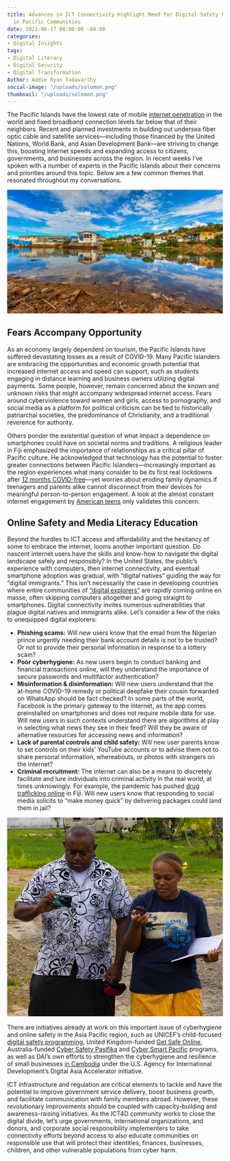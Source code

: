 ```yaml
---
title: Advances in ICT Connectivity Highlight Need for Digital Safety Preparedness
  in Pacific Communities
date: 2021-06-17 08:00:00 -04:00
categories:
- Digital Insights
tags:
- Digital Literacy
- Digital Security
- Digital Transformation
Author: Addie Ryan Tadavarthy
social-image: "/uploads/solomon.png"
thumbnail: "/uploads/solomon.png"
---
```


The Pacific Islands have the lowest rate of mobile [internet penetration](https://www.pacificislandtimes.com/post/2020/01/04/the-connectivity-gap-in-the-pacific) in the world and fixed broadband connection levels far below that of their neighbors. Recent and planned investments in building out undersea fiber optic cable and satellite services—including those financed by the United Nations, World Bank, and Asian Development Bank—are striving to change this, boosting internet speeds and expanding access to citizens, governments, and businesses across the region. In recent weeks I’ve spoken with a number of experts in the Pacific Islands about their concerns and priorities around this topic. Below are a few common themes that resonated throughout my conversations.

<!--more-->

![solomon.png](/uploads/solomon.png)

## Fears Accompany Opportunity

As an economy largely dependent on tourism, the Pacific Islands have suffered devastating losses as a result of COVID-19. Many Pacific Islanders are embracing the opportunities and economic growth potential that increased internet access and speed can support, such as students engaging in distance learning and business owners utilizing digital payments. Some people, however, remain concerned about the known and unknown risks that might accompany widespread internet access. Fears around cyberviolence toward women and girls, access to pornography, and social media as a platform for political criticism can be tied to historically patriarchal societies, the predominance of Christianity, and a traditional reverence for authority.

Others ponder the existential question of what impact a dependence on smartphones could have on societal norms and traditions. A religious leader in Fiji emphasized the importance of relationships as a critical pillar of Pacific culture. He acknowledged that technology has the potential to foster greater connections between Pacific Islanders—increasingly important as the region experiences what many consider to be its first real lockdowns after [12 months COVID-free](https://theconversation.com/the-pacific-went-a-year-without-covid-now-its-all-under-threat-158963)—yet worries about eroding family dynamics if teenagers and parents alike cannot disconnect from their devices for meaningful person-to-person engagement. A look at the almost constant internet engagement by [American teens](https://www.theatlantic.com/family/archive/2018/08/screen-time-parents-teens/568081/) only validates this concern.

## Online Safety and Media Literacy Education

Beyond the hurdles to ICT access and affordability and the hesitancy of some to embrace the internet, looms another important question. Do nascent internet users have the skills and know-how to navigate the digital landscape safely and responsibly? In the United States, the public’s experience with computers, then internet connectivity, and eventual smartphone adoption was gradual, with “digital natives” guiding the way for “digital immigrants.” This isn’t necessarily the case in developing countries where entire communities of [“digital explorers”](https://dai-global-digital.com/beyond-features-designing-for-the-worlds-digital-explorers.html) are rapidly coming online en masse, often skipping computers altogether and going straight to smartphones. Digital connectivity invites numerous vulnerabilities that plague digital natives and immigrants alike. Let’s consider a few of the risks to unequipped digital explorers:

* **Phishing scams:** Will new users know that the email from the Nigerian prince urgently needing their bank account details is not to be trusted? Or not to provide their personal information in response to a lottery scam?
* **Poor cyberhygiene:** As new users begin to conduct banking and financial transactions online, will they understand the importance of secure passwords and multifactor authentication?
* **Misinformation & disinformation:** Will new users understand that the at-home COVID-19 remedy or political deepfake their cousin forwarded on WhatsApp should be fact checked? In some parts of the world, Facebook is the primary gateway to the internet, as the app comes preinstalled on smartphones and does not require mobile data for use. Will new users in such contexts understand there are algorithms at play in selecting what news they see in their feed? Will they be aware of alternative resources for accessing news and information?
* **Lack of parental controls and child safety:** Will new user parents know to set controls on their kids’ YouTube accounts or to advise them not to share personal information, whereabouts, or photos with strangers on the internet?
* **Criminal recruitment:** The internet can also be a means to discretely facilitate and lure individuals into criminal activity in the real world, at times unknowingly. For example, the pandemic has pushed [drug trafficking online](https://www.fijitimes.com/illegal-drugs-trade-goes-digital-for-pandemic/) in Fiji. Will new users know that responding to social media solicits to “make money quick” by delivering packages could land them in jail?

![pacific.jpeg](/uploads/pacific.jpeg)

There are initiatives already at work on this important issue of cyberhygiene and online safety in the Asia Pacific region, such as UNICEF’s child-focused [digital safety programming](https://www.unicef.org/pacificislands/press-releases/make-digital-world-safer-children-while-increasing-online-access-benefit-most), United Kingdom-funded [Get Safe Online](https://www.getsafeonline.org/), Australia-funded [Cyber Safety Pasifika](https://www.cybersafetypasifika.org/) and [Cyber Smart Pacific](https://pacificonline.org/cyber-smart-pacific/) programs, as well as DAI’s own efforts to strengthen the cyberhygiene and resilience of small businesses [in Cambodia](https://dai-global-digital.com/staying-safe-online.html) under the U.S. Agency for International Development’s Digital Asia Accelerator initiative.

ICT infrastructure and regulation are critical elements to tackle and have the potential to improve government service delivery, boost business growth, and facilitate communication with family members abroad. However, these revolutionary improvements should be coupled with capacity-building and awareness-raising initiatives. As the ICT4D community works to close the digital divide, let’s urge governments, international organizations, and donors, and corporate social responsibility implementers to take connectivity efforts beyond access to also educate communities on responsible use that will protect their identities, finances, businesses, children, and other vulnerable populations from cyber harm.